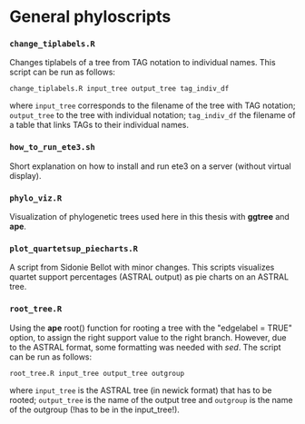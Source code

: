 # General phyloscripts

### **`change_tiplabels.R`**

Changes tiplabels of a tree from TAG notation to individual names. This script can be run as follows:

`change_tiplabels.R input_tree output_tree tag_indiv_df`

where `input_tree` corresponds to the filename of the tree with TAG notation; `output_tree` to the tree with individual notation; `tag_indiv_df` the filename of a table that links TAGs to their individual names.

### **`how_to_run_ete3.sh`**

Short explanation on how to install and run ete3 on a server (without virtual display).

### **`phylo_viz.R`**

Visualization of phylogenetic trees used here in this thesis with **ggtree** and **ape**.

### **`plot_quartetsup_piecharts.R`**

A script from Sidonie Bellot with minor changes. This scripts visualizes quartet support percentages (ASTRAL output) as pie charts on an ASTRAL tree.

### **`root_tree.R`**

Using the **ape** root() function for rooting a tree with the "edgelabel = TRUE" option, to assign the right support value to the right branch. However, due to the ASTRAL format, some formatting was needed with *sed*. The script can be run as follows:

`root_tree.R input_tree output_tree outgroup`

where `input_tree` is the ASTRAL tree (in newick format) that has to be rooted; `output_tree` is the name of the output tree and `outgroup` is the name of the outgroup (!has to be in the input_tree!).